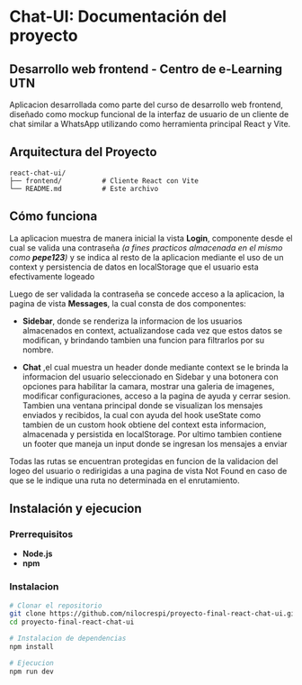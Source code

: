 <!-- markdown -->
# Chat-UI: Documentación del proyecto

## Desarrollo web frontend - Centro de e-Learning UTN

Aplicacion desarrollada como parte del curso de desarrollo web frontend, diseñado como mockup funcional de la interfaz de usuario de un cliente de chat similar a WhatsApp utilizando como herramienta principal React y Vite.

## Arquitectura del Proyecto

```
react-chat-ui/
├── frontend/          # Cliente React con Vite
└── README.md          # Este archivo
```

## Cómo funciona

La aplicacion muestra de manera inicial la vista **Login**, componente desde el cual se valida una contraseña *(a fines practicos almacenada en el mismo como **pepe123**)* y se indica al resto de la aplicacion mediante el uso de un context y persistencia de datos en localStorage que el usuario esta efectivamente logeado

Luego de ser validada la contraseña se concede acceso a la aplicacion, la pagina de vista **Messages**, la cual consta de dos componentes:

- **Sidebar**, donde se renderiza la informacion de los usuarios almacenados en context, actualizandose cada vez que estos datos se modifican, y brindando tambien una funcion para filtrarlos por su nombre.

- **Chat** ,el cual muestra un header donde mediante context se le brinda la informacion del usuario seleccionado en Sidebar y una botonera con opciones para habilitar la camara, mostrar una galeria de imagenes, modificar configuraciones, acceso a la pagina de ayuda y cerrar sesion. Tambien una ventana principal donde se visualizan los mensajes enviados y recibidos, la cual con ayuda del hook useState como tambien de un custom hook obtiene del context esta informacion, almacenada y persistida en localStorage. Por ultimo tambien contiene un footer que maneja un input donde se ingresan los mensajes a enviar

Todas las rutas se encuentran protegidas en funcion de la validacion del logeo del usuario o redirigidas a una pagina de vista Not Found en caso de que se le indique una ruta no determinada en el enrutamiento.

## Instalación y ejecucion

### Prerrequisitos
- **Node.js**
- **npm**

### Instalacion
```bash
# Clonar el repositorio
git clone https://github.com/nilocrespi/proyecto-final-react-chat-ui.git
cd proyecto-final-react-chat-ui

# Instalacion de dependencias
npm install

# Ejecucion
npm run dev
```



